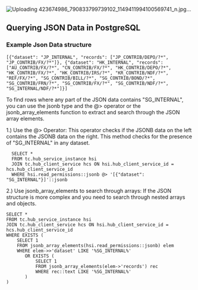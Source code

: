 
![Uploading 423674986_790833799739102_1149411994100569741_n.jpg…]()

## Querying JSON Data in PostgreSQL

### Example Json Data structure
    [{"dataset": "JP_INTERNAL", "records": ["JP_CONTRIB/DEPO/?*", "JP_CONTRIB/FX/?*"]}, {"dataset": "HK_INTERNAL", "records": ["AU_CONTRIB/FX/?*", "CN_CONTRIB/FX/?*", "HK_CONTRIB/DEPO/?*", "HK_CONTRIB/FX/?*", "HK_CONTRIB/IRS/?*", "KR_CONTRIB/NDF/?*", "REF/FX/?*", "SG_CONTRIB/BILL/?*", "SG_CONTRIB/BOND/?*", "SG_CONTRIB/FRN/?*", "SG_CONTRIB/FX/?*", "SG_CONTRIB/NDF/?*", "SG_INTERNAL/NDF/?*"]}]

To find rows where any part of the JSON data contains "SG_INTERNAL", you can use the jsonb type and the @> operator or the jsonb_array_elements function to extract and search through the JSON array elements.

1.) Use the @> Operator: This operator checks if the JSONB data on the left contains the JSONB data on the right. This method checks for the presence of "SG_INTERNAL" in any dataset.

      SELECT *
      FROM tc.hub_service_instance hsi
      JOIN tc.hub_client_service hcs ON hsi.hub_client_service_id = hcs.hub_client_service_id
      WHERE hsi.read_permissions::jsonb @> '[{"dataset": "SG_INTERNAL"}]'::jsonb

2.) Use jsonb_array_elements to search through arrays: If the JSON structure is more complex and you need to search through nested arrays and objects.

    SELECT *
    FROM tc.hub_service_instance hsi
    JOIN tc.hub_client_service hcs ON hsi.hub_client_service_id = hcs.hub_client_service_id
    WHERE EXISTS (
        SELECT 1
        FROM jsonb_array_elements(hsi.read_permissions::jsonb) elem
        WHERE elem->>'dataset' LIKE '%SG_INTERNAL%'
           OR EXISTS (
               SELECT 1
               FROM jsonb_array_elements(elem->'records') rec
               WHERE rec::text LIKE '%SG_INTERNAL%'
           )
    )
